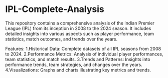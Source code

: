 # IPL-Complete-Analysis
This repository contains a comprehensive analysis of the Indian Premier League (IPL) from its inception in 2008 to the 2024 season. It includes detailed insights into various aspects such as player performance, team statistics, match outcomes, and trends over the years.

Features:
1.Historical Data: Complete datasets of all IPL seasons from 2008 to 2024.
2.Performance Metrics: Analysis of individual player performances, team statistics, and match results.
3.Trends and Patterns: Insights into performance trends, team strategies, and changes over the years.
4.Visualizations: Graphs and charts illustrating key metrics and trends.

